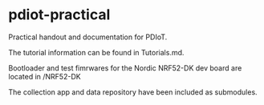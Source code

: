 # pdiot-practical
Practical handout and documentation for PDIoT.

The tutorial information can be found in Tutorials.md. 

Bootloader and test fimrwares for the Nordic NRF52-DK dev board are located in /NRF52-DK

The collection app and data repository have been included as submodules. 